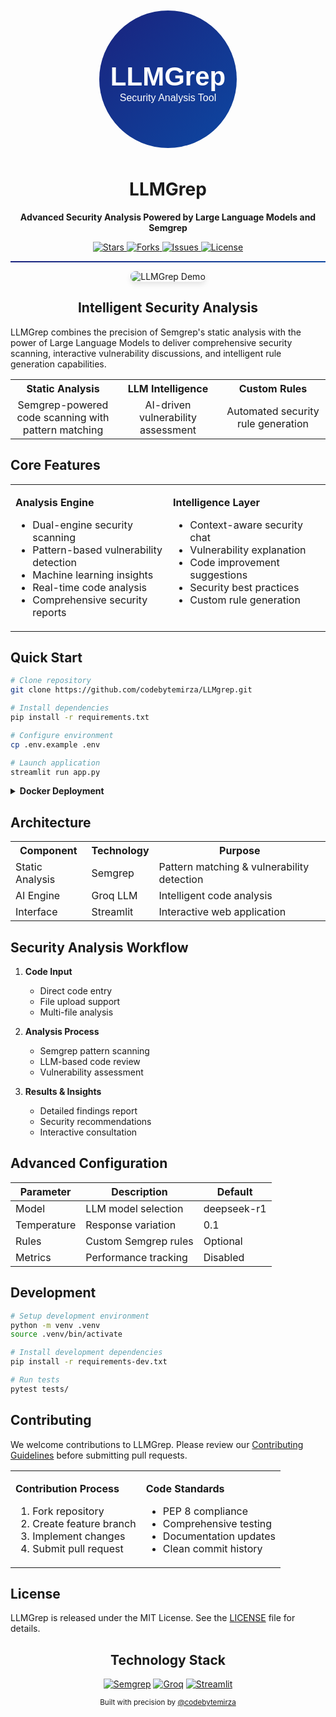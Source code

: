 <div align="center">
  <svg width="240" height="240" viewBox="0 0 240 240" xmlns="http://www.w3.org/2000/svg">
    <defs>
      <linearGradient id="grad" x1="0%" y1="0%" x2="100%" y2="100%">
        <stop offset="0%" style="stop-color:#1a237e;stop-opacity:1" />
        <stop offset="100%" style="stop-color:#0d47a1;stop-opacity:1" />
      </linearGradient>
    </defs>
    <circle cx="120" cy="120" r="110" fill="url(#grad)" />
    <text x="120" y="130" text-anchor="middle" fill="white" font-family="Arial" font-weight="bold" font-size="42">LLMGrep</text>
    <text x="120" y="155" text-anchor="middle" fill="white" font-family="Arial" font-size="16">Security Analysis Tool</text>
  </svg>

  <h1>LLMGrep</h1>
  <p align="center">
    <strong>Advanced Security Analysis Powered by Large Language Models and Semgrep</strong>
  </p>

  <p align="center">
    <a href="https://github.com/codebytemirza/LLMgrep/stargazers">
      <img src="https://img.shields.io/github/stars/codebytemirza/LLMgrep?style=for-the-badge" alt="Stars">
    </a>
    <a href="https://github.com/codebytemirza/LLMgrep/network/members">
      <img src="https://img.shields.io/github/forks/codebytemirza/LLMgrep?style=for-the-badge" alt="Forks">
    </a>
    <a href="https://github.com/codebytemirza/LLMgrep/issues">
      <img src="https://img.shields.io/github/issues/codebytemirza/LLMgrep?style=for-the-badge" alt="Issues">
    </a>
    <a href="https://github.com/codebytemirza/LLMgrep/blob/main/LICENSE">
      <img src="https://img.shields.io/github/license/codebytemirza/LLMgrep?style=for-the-badge" alt="License">
    </a>
  </p>
</div>

<hr style="height: 2px; background: linear-gradient(to right, #1a237e, #0d47a1);">

<div align="center">
  <img src="docs/assets/demo.gif" alt="LLMGrep Demo" style="max-width: 800px; border-radius: 8px; box-shadow: 0 4px 8px rgba(0,0,0,0.1);">
</div>

<h2 align="center">Intelligent Security Analysis</h2>

LLMGrep combines the precision of Semgrep's static analysis with the power of Large Language Models to deliver comprehensive security scanning, interactive vulnerability discussions, and intelligent rule generation capabilities.

<div align="center">
  <table>
    <tr>
      <th width="33%">Static Analysis</th>
      <th width="33%">LLM Intelligence</th>
      <th width="33%">Custom Rules</th>
    </tr>
    <tr align="center">
      <td>Semgrep-powered code scanning with pattern matching</td>
      <td>AI-driven vulnerability assessment</td>
      <td>Automated security rule generation</td>
    </tr>
  </table>
</div>

## Core Features

<table>
<tr>
<td width="50%" valign="top">

**Analysis Engine**
- Dual-engine security scanning
- Pattern-based vulnerability detection
- Machine learning insights
- Real-time code analysis
- Comprehensive security reports

</td>
<td width="50%" valign="top">

**Intelligence Layer**
- Context-aware security chat
- Vulnerability explanation
- Code improvement suggestions
- Security best practices
- Custom rule generation

</td>
</tr>
</table>

## Quick Start

```bash
# Clone repository
git clone https://github.com/codebytemirza/LLMgrep.git

# Install dependencies
pip install -r requirements.txt

# Configure environment
cp .env.example .env

# Launch application
streamlit run app.py
```

<details>
<summary><strong>Docker Deployment</strong></summary>

```bash
docker build -t llmgrep .
docker run -p 8501:8501 --env-file .env llmgrep
```
</details>

## Architecture

<div align="center">
  <table>
    <tr>
      <th>Component</th>
      <th>Technology</th>
      <th>Purpose</th>
    </tr>
    <tr>
      <td>Static Analysis</td>
      <td>Semgrep</td>
      <td>Pattern matching & vulnerability detection</td>
    </tr>
    <tr>
      <td>AI Engine</td>
      <td>Groq LLM</td>
      <td>Intelligent code analysis</td>
    </tr>
    <tr>
      <td>Interface</td>
      <td>Streamlit</td>
      <td>Interactive web application</td>
    </tr>
  </table>
</div>

## Security Analysis Workflow

1. **Code Input**
   - Direct code entry
   - File upload support
   - Multi-file analysis
   
2. **Analysis Process**
   - Semgrep pattern scanning
   - LLM-based code review
   - Vulnerability assessment
   
3. **Results & Insights**
   - Detailed findings report
   - Security recommendations
   - Interactive consultation

## Advanced Configuration

| Parameter | Description | Default |
|-----------|-------------|----------|
| Model | LLM model selection | deepseek-r1 |
| Temperature | Response variation | 0.1 |
| Rules | Custom Semgrep rules | Optional |
| Metrics | Performance tracking | Disabled |

## Development

```bash
# Setup development environment
python -m venv .venv
source .venv/bin/activate

# Install development dependencies
pip install -r requirements-dev.txt

# Run tests
pytest tests/
```

## Contributing

We welcome contributions to LLMGrep. Please review our [Contributing Guidelines](CONTRIBUTING.md) before submitting pull requests.

<table>
<tr>
<td>

**Contribution Process**
1. Fork repository
2. Create feature branch
3. Implement changes
4. Submit pull request

</td>
<td>

**Code Standards**
- PEP 8 compliance
- Comprehensive testing
- Documentation updates
- Clean commit history

</td>
</tr>
</table>

## License

LLMGrep is released under the MIT License. See the [LICENSE](LICENSE) file for details.

<div align="center">
  <h2>Technology Stack</h2>
  <p>
    <a href="https://semgrep.dev/"><img src="https://img.shields.io/badge/Analysis-Semgrep-2962FF?style=for-the-badge" alt="Semgrep"></a>
    <a href="https://groq.com/"><img src="https://img.shields.io/badge/LLM-Groq-6C38FF?style=for-the-badge" alt="Groq"></a>
    <a href="https://streamlit.io/"><img src="https://img.shields.io/badge/UI-Streamlit-FF4B4B?style=for-the-badge" alt="Streamlit"></a>
  </p>
</div>

<div align="center">
  <sub>Built with precision by <a href="https://github.com/codebytemirza">@codebytemirza</a></sub>
</div>
